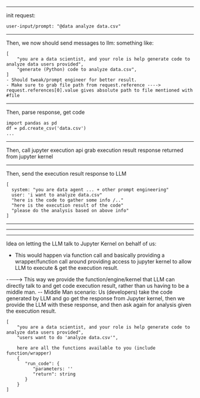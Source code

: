 ------------------------------------------------------------------------------------
init request: 
```
user-input/prompt: "@data analyze data.csv"
```
------------------------------------------------------------------------------------
Then, we now should send messages to llm: 
something like:
```
[
    "you are a data scientist, and your role is help generate code to analyze data users provided",
    "generate (Python) code to analyze data.csv",
]
- Should tweak/prompt engineer for better result.
- Make sure to grab file path from request.reference ----> request.references[0].value gives absolute path to file mentioned with #file
```
------------------------------------------------------------------------------------
Then, parse response, get code

```
import pandas as pd
df = pd.create_csv('data.csv')
...
```
------------------------------------------------------------------------------------
Then, call jupyter execution api 
grab execution result response returned from jupyter kernel 

------------------------------------------------------------------------------------
Then, send the execution result response to LLM
```
[
  system: "you are data agent ... + other prompt engineering"
  user: 'i want to analyze data.csv"
  "here is the code to gather some info /.."
  "here is the execution result of the code"
  "please do the analysis based on above info" 
]
```
------------------------------------------------------------------------------------
------------------------------------------------------------------------------------
------------------------------------------------------------------------------------

Idea on letting the LLM talk to Jupyter Kernel on behalf of us:
- This would happen via function call and basically providing a wrapper/function call around providing access to jupyter kernel to allow LLM to execute & get the execution result.

----> This way we provide the function/engine/kernel that LLM can directly talk to and get code execution result, rather than us having to be a middle man.
-- Middle Man scenario: Us (developers) take the code generated by LLM and go get the response from Jupyter kernel, then we provide the LLM with these response,
and then ask again for analysis given the execution result. 

```
[
    "you are a data scientist, and your role is help generate code to analyze data users provided",
    "users want to do 'analyze data.csv'",

    here are all the functions available to you (include function/wrapper)
    {
       "run_code": {
          "parameters: ''
          "return": string
       }
    }
]
```
